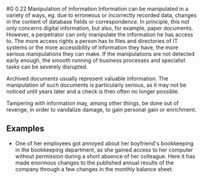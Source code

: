 #G 0.22 Manipulation of information
Information can be manipulated in a variety of ways, eg. due to erroneous or incorrectly recorded data, changes in the content of database fields or correspondence. In principle, this not only concerns digital information, but also, for example, paper documents. However, a perpetrator can only manipulate the information he has access to. The more access rights a person has to files and directories of IT systems or the more accessibility of information they have, the more serious manipulations they can make. If the manipulations are not detected early enough, the smooth running of business processes and specialist tasks can be severely disrupted.

Archived documents usually represent valuable information. The manipulation of such documents is particularly serious, as it may not be noticed until years later and a check is then often no longer possible.

Tampering with information may, among other things, be done out of revenge, in order to vandalize damage, to gain personal gain or enrichment.



## Examples 
* One of her employees got annoyed about her boyfriend's bookkeeping in the bookkeeping department, as she gained access to her computer without permission during a short absence of her colleague. Here it has made enormous changes to the published annual results of the company through a few changes in the monthly balance sheet.




